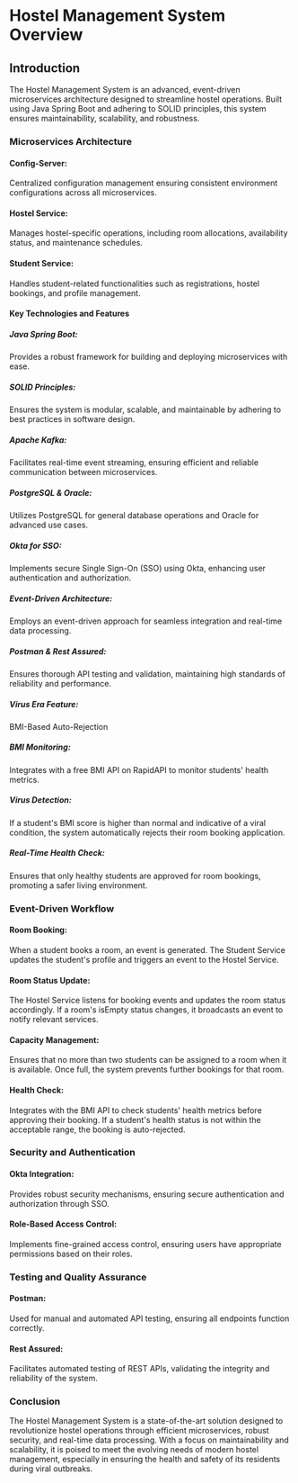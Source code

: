 # Hostel Management System Overview
## Introduction
The Hostel Management System is an advanced, event-driven microservices architecture designed to streamline hostel operations. Built using Java Spring Boot and adhering to SOLID principles, this system ensures maintainability, scalability, and robustness.

### Microservices Architecture
#### Config-Server: 
Centralized configuration management ensuring consistent environment configurations across all microservices.
#### Hostel Service: 
Manages hostel-specific operations, including room allocations, availability status, and maintenance schedules.
#### Student Service: 
Handles student-related functionalities such as registrations, hostel bookings, and profile management.

#### Key Technologies and Features
##### Java Spring Boot: 
Provides a robust framework for building and deploying microservices with ease.
##### SOLID Principles: 
Ensures the system is modular, scalable, and maintainable by adhering to best practices in software design.
##### Apache Kafka: 
Facilitates real-time event streaming, ensuring efficient and reliable communication between microservices.
##### PostgreSQL & Oracle: 
Utilizes PostgreSQL for general database operations and Oracle for advanced use cases.
##### Okta for SSO: 
Implements secure Single Sign-On (SSO) using Okta, enhancing user authentication and authorization.
##### Event-Driven Architecture: 
Employs an event-driven approach for seamless integration and real-time data processing.
##### Postman & Rest Assured: 
Ensures thorough API testing and validation, maintaining high standards of reliability and performance.
##### Virus Era Feature: 
BMI-Based Auto-Rejection
##### BMI Monitoring: 
Integrates with a free BMI API on RapidAPI to monitor students' health metrics.
##### Virus Detection: 
If a student's BMI score is higher than normal and indicative of a viral condition, the system automatically rejects their room booking application.
##### Real-Time Health Check: 
Ensures that only healthy students are approved for room bookings, promoting a safer living environment.

### Event-Driven Workflow
#### Room Booking: 
When a student books a room, an event is generated. The Student Service updates the student's profile and triggers an event to the Hostel Service.
#### Room Status Update: 
The Hostel Service listens for booking events and updates the room status accordingly. If a room's isEmpty status changes, it broadcasts an event to notify relevant services.
#### Capacity Management: 
Ensures that no more than two students can be assigned to a room when it is available. Once full, the system prevents further bookings for that room.
#### Health Check: 
Integrates with the BMI API to check students' health metrics before approving their booking. If a student's health status is not within the acceptable range, the booking is auto-rejected.

### Security and Authentication
#### Okta Integration: 
Provides robust security mechanisms, ensuring secure authentication and authorization through SSO.
#### Role-Based Access Control: 
Implements fine-grained access control, ensuring users have appropriate permissions based on their roles.

### Testing and Quality Assurance
#### Postman: 
Used for manual and automated API testing, ensuring all endpoints function correctly.
#### Rest Assured: 
Facilitates automated testing of REST APIs, validating the integrity and reliability of the system.

### Conclusion
The Hostel Management System is a state-of-the-art solution designed to revolutionize hostel operations through efficient microservices, robust security, and real-time data processing. With a focus on maintainability and scalability, it is poised to meet the evolving needs of modern hostel management, especially in ensuring the health and safety of its residents during viral outbreaks.